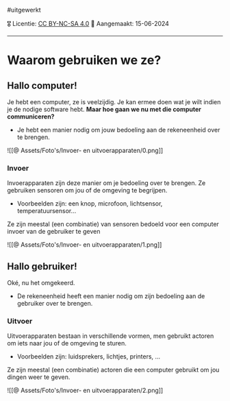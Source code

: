 #uitgewerkt 

🎖️ Licentie: [CC BY-NC-SA 4.0](https://creativecommons.org/licenses/by-nc-sa/4.0/)
📅 Aangemaakt: 15-06-2024

---
# Waarom gebruiken we ze?
## Hallo computer!
Je hebt een computer, ze is veelzijdig. Je kan ermee doen wat je wilt indien je de nodige software hebt. **Maar hoe gaan we nu met die computer communiceren?** 
* Je hebt een manier nodig om jouw bedoeling aan de rekeneenheid over te brengen.

![[@ Assets/Foto's/Invoer- en uitvoerapparaten/0.png]]

### Invoer
Invoerapparaten zijn deze manier om je bedoeling over te brengen. Ze gebruiken sensoren om jou of de omgeving te begrijpen.
* Voorbeelden zijn: een knop, microfoon,  lichtsensor, temperatuursensor…

Ze zijn meestal (een combinatie) van sensoren bedoeld voor een computer invoer van de gebruiker te geven

![[@ Assets/Foto's/Invoer- en uitvoerapparaten/1.png]]

## Hallo gebruiker!
Oké, nu het omgekeerd.
* De rekeneenheid heeft een manier nodig om zijn bedoeling aan de gebruiker over te brengen.

### Uitvoer
Uitvoerapparaten bestaan in verschillende vormen, men gebruikt actoren om iets naar jou of de omgeving te sturen.
* Voorbeelden zijn: luidsprekers, lichtjes, printers, …

Ze zijn meestal (een combinatie) actoren die een computer gebruikt om jou dingen weer te geven.

![[@ Assets/Foto's/Invoer- en uitvoerapparaten/2.png]]

